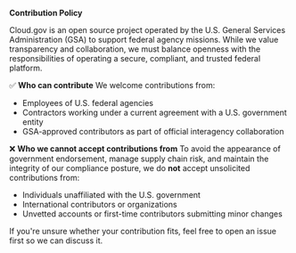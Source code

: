 **Contribution Policy**

Cloud.gov is an open source project operated by the U.S. General Services Administration (GSA) to support federal agency missions. While we value transparency and collaboration, we must balance openness with the responsibilities of operating a secure, compliant, and trusted federal platform.

✅ **Who can contribute**
We welcome contributions from:

- Employees of U.S. federal agencies
- Contractors working under a current agreement with a U.S. government entity
- GSA-approved contributors as part of official interagency collaboration

❌ **Who we cannot accept contributions from**
To avoid the appearance of government endorsement, manage supply chain risk, and maintain the integrity of our compliance posture, we do **not** accept unsolicited contributions from:

- Individuals unaffiliated with the U.S. government
- International contributors or organizations
- Unvetted accounts or first-time contributors submitting minor changes

If you're unsure whether your contribution fits, feel free to open an issue first so we can discuss it.

<!-- Auto-update: 2025-10-17T15:45:22.675009 -->
